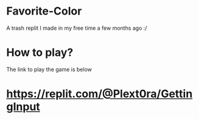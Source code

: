 # Favorite-Color
A trash replit I made in my free time a few months ago :/
# How to play?
The link to play the game is below
# https://replit.com/@Plext0ra/GettingInput